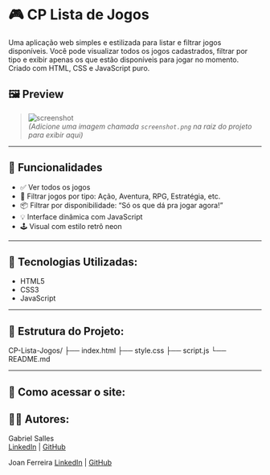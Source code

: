 # 🎮 CP Lista de Jogos

Uma aplicação web simples e estilizada para listar e filtrar jogos disponíveis. Você pode visualizar todos os jogos cadastrados, filtrar por tipo e exibir apenas os que estão disponíveis para jogar no momento. Criado com HTML, CSS e JavaScript puro.

## 🖼️ Preview

> ![screenshot](screenshot.png)  
> *(Adicione uma imagem chamada `screenshot.png` na raiz do projeto para exibir aqui)*

---

## 🚀 Funcionalidades

- ✅ Ver todos os jogos
- 🎯 Filtrar jogos por tipo: Ação, Aventura, RPG, Estratégia, etc.
- 📦 Filtrar por disponibilidade: “Só os que dá pra jogar agora!”
- 💡 Interface dinâmica com JavaScript
- 🕹️ Visual com estilo retrô neon

---

## 🧰 Tecnologias Utilizadas:
- HTML5
- CSS3
- JavaScript

---

## 📁 Estrutura do Projeto:
CP-Lista-Jogos/
├── index.html
├── style.css
├── script.js
└── README.md

---

## 🧪 Como acessar o site:

## 👨‍💻 Autores:
Gabriel Salles  
[LinkedIn](https://www.linkedin.com/in/gabriel-ribeiro-5bb567161/) | [GitHub](https://github.com/eubielrsalles)

Joan Ferreira
[LinkedIn](https://www.linkedin.com/in/joan-ferreira-campos-5b39262a0/ ) | [GitHub](https://github.com/Joan45422)
